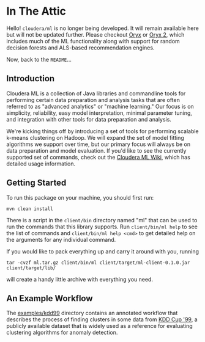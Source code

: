 In The Attic
============

Hello! `cloudera/ml` is no longer being developed. It will remain available here but will not be updated further.
Please checkout [Oryx](https://github.com/cloudera/oryx) or [Oryx 2](https://github.com/OryxProject/oryx),
which includes much of the ML functionality along with support for random decision forests and ALS-based
recommendation engines.

Now, back to the `README`...

Introduction
------------
Cloudera ML is a collection of Java libraries and commandline tools for performing certain data preparation
and analysis tasks that are often referred to as "advanced analytics" or "machine learning." Our focus is
on simplicity, reliability, easy model interpretation, minimal parameter tuning, and integration with other
tools for data preparation and analysis.

We're kicking things off by introducing a set of tools for performing scalable k-means clustering on
Hadoop. We will expand the set of model fitting algorithms we support over time, but our primary focus will
always be on data preparation and model evaluation. If you'd like to see the currently supported set of commands,
check out the [Cloudera ML Wiki](https://github.com/cloudera/ml/wiki), which has detailed usage information.

Getting Started
---------------
To run this package on your machine, you should first run:

	mvn clean install

There is a script in the `client/bin` directory named "ml" that can be used to run the commands
that this library supports. Run `client/bin/ml help` to see the list of commands and
`client/bin/ml help <cmd>` to get detailed help on the arguments for any individual command.

If you would like to pack everything up and carry it around with you, running

	tar -cvzf ml.tar.gz client/bin/ml client/target/ml-client-0.1.0.jar client/target/lib/

will create a handy little archive with everything you need.

An Example Workflow
-------------------
The [examples/kdd99](https://github.com/cloudera/ml/tree/master/examples/kdd99) directory contains an annotated
workflow that describes the process of finding clusters in some data from
[KDD Cup '99](http://kdd.ics.uci.edu/databases/kddcup99/kddcup99.html), a publicly available
dataset that is widely used as a reference for evaluating clustering algorithms for anomaly detection.
